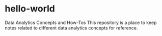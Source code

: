 # hello-world
Data Analytics Concepts and How-Tos
This repository is a place to keep notes related to different data analytics concepts for reference. 
